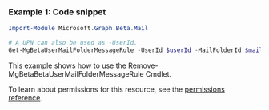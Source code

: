 ### Example 1: Code snippet

```powershellImport-Module Microsoft.Graph.Beta.Mail

# A UPN can also be used as -UserId.
Get-MgBetaUserMailFolderMessageRule -UserId $userId -MailFolderId $mailFolderId -MessageRuleId $messageRuleId
```
This example shows how to use the Remove-MgBetaBetaUserMailFolderMessageRule Cmdlet.
To learn about permissions for this resource, see the [permissions reference](/graph/permissions-reference).

